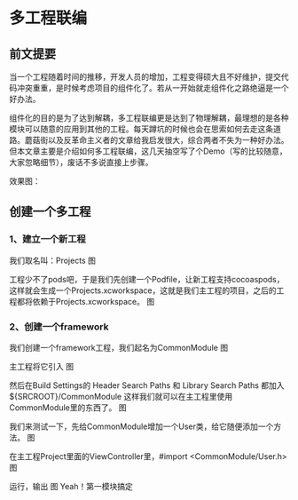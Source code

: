 # 多工程联编

## 前文提要
当一个工程随着时间的推移，开发人员的增加，工程变得硕大且不好维护，提交代码冲突重重，是时候考虑项目的组件化了。若从一开始就走组件化之路绝逼是一个好办法。

组件化的目的是为了达到解耦，多工程联编更是达到了物理解耦，最理想的是各种模块可以随意的应用到其他的工程。每天蹲坑的时候也会在思索如何去走这条道路。蘑菇街以及反革命主义者的文章给我启发很大，综合两者不失为一种好办法。但本文章主要是介绍如何多工程联编，这几天抽空写了个Demo（写的比较随意，大家忽略细节），废话不多说直接上步骤。

效果图：

## 创建一个多工程

### 1、建立一个新工程

我们取名叫：Projects
图

工程少不了pods吧，于是我们先创建一个Podfile，让新工程支持cocoaspods，这样就会生成一个Projects.xcworkspace，这就是我们主工程的项目，之后的工程都将依赖于Projects.xcworkspace。
图

### 2、创建一个framework

我们创建一个framework工程，我们起名为CommonModule
图

主工程将它引入
图

然后在Build Settings的 Header Search Paths 和 Library Search Paths 都加入 ${SRCROOT}/CommonModule
这样我们就可以在主工程里使用CommonModule里的东西了。
图

我们来测试一下，先给CommonModule增加一个User类，给它随便添加一个方法。
图

在主工程Project里面的ViewController里，#import <CommonModule/User.h>
图

运行，输出
图
Yeah！第一模块搞定


